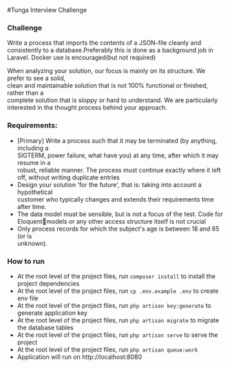 #Tunga Interview Challenge

### Challenge

Write	a	process	that	imports	the	contents	of	a	JSON-file	cleanly	and	consistently	to	a	database.Preferably	this	is	done	as	a	background	job	in	Laravel.	Docker	use is encouraged(but	not	required)

When	analyzing	your	solution,	our	focus	is	mainly	on	its	structure.	We	prefer	to	see	a	solid,	
clean	and	maintainable	solution	that	is	not	100%	functional	or	finished,	rather	than	a	
complete	solution that	is	sloppy	or	hard	to	understand. We	are	particularly	interested	in	the	
thought	process	behind	your	approach.

### Requirements:
 - [Primary]	Write	a	process	such	that	it	may	be	terminated	(by	anything,	including	a	
   SIGTERM,	power	failure, what	have	you)	at	any	time,	after	which	it	may	resume	in	a	
   robust,	reliable	manner.	The	process	must	continue	exactly	where	it	left	off,	without	
   writing	duplicate entries
 - Design	your	solution	'for	the	future',	that	is:	taking	into	account	a	hypothetical	
   customer	who typically	changes and	extends their	requirements time	after	time.
 - The	data	model	must	be	sensible,	but	is	not	a	focus	of	the	test. Code	for	Eloquentmodels	or	any	other	access	structure	itself	is	not	crucial
 - Only	process	records	for	which	the	subject's	age	is	between	18	and	65	(or	is	
   unknown).

### How to run 
- At the root level of the project files, run `composer install` to install the project dependencies
- At the root level of the project files, run `cp .env.example .env` to create env file
- At the root level of the project files, run `php artisan key:generate` to generate application key
- At the root level of the project files, run `php artisan migrate` to migrate the database tables
- At the root level of the project files, run `php artisan serve` to serve the project
- At the root level of the project files, run `php artisan queue:work` 
- Application will run on http://localhost:8080 
